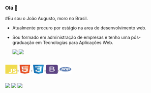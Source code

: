 ### Olá  👋

#Eu sou o  João Augusto, moro no Brasil. 
* Atualmente procuro por estágio na area de desenvolvimento web. 
* Sou formado em administração de empresas e tenho uma pós-graduação em Tecnologias para Aplicações Web.



  <div>
  <a href="https://github.com/joaoAugustoParaty">
  <img height="180em" src="https://github-readme-stats.vercel.app/api?username=joaoAugustoParaty&show_icons=true&theme=dracula&include_all_commits=true&count_private=true"/>
  <img height="200em" src="https://github-readme-stats.vercel.app/api/top-langs/?username=joaoAugustoParaty&layout=compact&langs_count=7&theme=dracula"/>
</div>
  <div style="display: inline_block"><br>
  <img align="center" alt="Rafa-Js" height="30" width="40" src="https://raw.githubusercontent.com/devicons/devicon/master/icons/javascript/javascript-plain.svg">
  <img align="center" alt="Rafa-HTML" height="30" width="40" src="https://raw.githubusercontent.com/devicons/devicon/master/icons/html5/html5-original.svg">
  <img align="center" alt="Rafa-CSS" height="30" width="40" src="https://raw.githubusercontent.com/devicons/devicon/master/icons/css3/css3-original.svg">
  <img align="center" alt="Rafa-CSS" height="30" width="40" src="https://raw.githubusercontent.com/devicons/devicon/master/icons/bootstrap/bootstrap-plain.svg">
  <img align="center" alt="Rafa-React" height="30" width="40" src=https://raw.githubusercontent.com/devicons/devicon/master/icons/php/php-plain.svg>
</div>

  ##
  
  <div>
  <a href="https://instagram.com/joao_aulgusto" target="_blank"><img src="https://img.shields.io/badge/-Instagram-%23E4405F?style=for-the-badge&logo=instagram&logoColor=white" target="_blank"></a>
 	<a href="https://facebook.com/profile.php?id=792924373" target="_blank"><img src="https://img.shields.io/badge/Facebook-1877F2?style=for-the-badge&logo=facebook&logoColor=white" target="_blank"></a>
    <a href="https://linkedin.com/in/jo%C3%A3o-augusto-oliveira-714a57150/" target="_blank"><img src="https://img.shields.io/badge/LinkedIn-0077B5?style=for-the-badge&logo=linkedin&logoColor=white" target="_blank"></a>
    </div>
    
    
